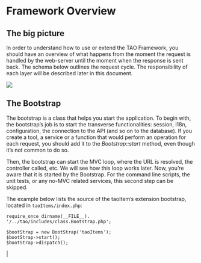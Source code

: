 <!--
parent: 'Documentation for core components'
created_at: '2011-03-04 17:33:54'
updated_at: '2013-03-13 12:55:18'
authors:
    - 'Jérôme Bogaerts'
contributors:
    - 'Bertrand Chevrier'
tags:
    - 'Documentation for core components'
-->

Framework Overview
==================



The big picture
---------------

In order to understand how to use or extend the TAO Framework, you should have an overview of what happens from the moment the request is handled by the web-server until the moment when the response is sent back. The schema below outlines the request cycle. The responsibility of each layer will be described later in this document.

![](http://forge.taotesting.com/attachments/384/app-loop.png)

The Bootstrap
-------------

The bootstrap is a class that helps you start the application. To begin with, the bootstrap’s job is to start the transverse functionalities: session, i18n, configuration, the connection to the API (and so on to the database). If you create a tool, a service or a function that would perform an operation for each request, you should add it to the *Bootstrap::start* method, even though it’s not common to do so.

Then, the bootstrap can start the MVC loop, where the URL is resolved, the controller called, etc. We will see how this loop works later. Now, you’re aware that it is started by the Bootstrap. For the command line scripts, the unit tests, or any no-MVC related services, this second step can be skipped.

The example below lists the source of the taoItem’s extension bootstrap, located in `taoItems/index.php`:


    require_once dirname(__FILE__). '/../tao/includes/class.Bootstrap.php';

    $bootStrap = new BootStrap('taoItems');
    $bootStrap->start();
    $bootStrap->dispatch();

|


